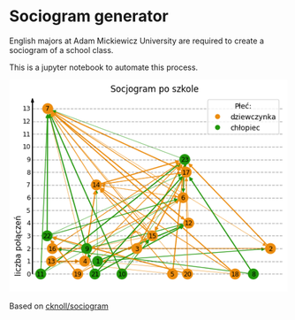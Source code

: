 # Sociogram generator

English majors at Adam Mickiewicz University are required to create a sociogram of a school class.

This is a jupyter notebook to automate this process.

![example sociogram](example.png)

Based on [cknoll/sociogram](https://github.com/cknoll/sociogram)
